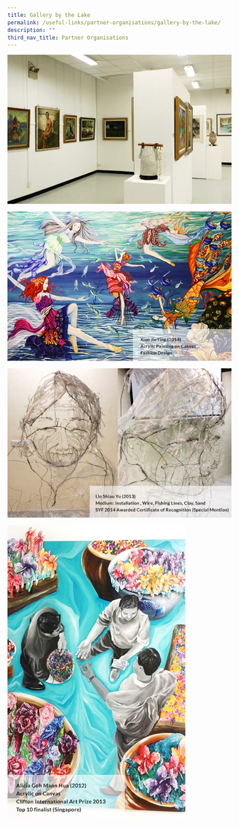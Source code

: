 ```yaml
---
title: Gallery by the Lake
permalink: /useful-links/partner-organisations/gallery-by-the-lake/
description: ""
third_nav_title: Partner Organisations
---
```

![](/images/gallery-lake-1.jpeg)

![](/images/gallery-lake-3.jpeg)

![](/images/gallery-lake-4.jpeg)

![](/images/gallery-lake-2.jpeg)